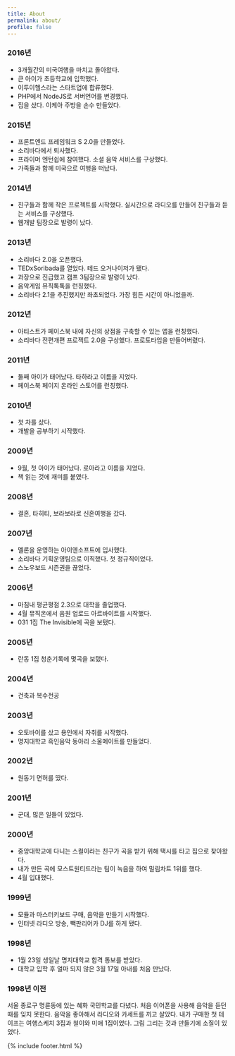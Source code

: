 ```yaml
---
title: About
permalink: about/
profile: false
---
```


### 2016년

* 3개월간의 미국여행을 마치고 돌아왔다.
* 큰 아이가 초등학교에 입학했다.
* 이투이헬스라는 스타트업에 합류했다.
* PHP에서 NodeJS로 서버언어를 변경했다.
* 집을 샀다. 이케아 주방을 손수 만들었다.

### 2015년

* 프론트엔드 프레임워크 S 2.0을 만들었다.
* 소리바다에서 퇴사했다.
* 프라이머 엔턴쉽에 참여했다. 소셜 음악 서비스를 구상했다.
* 가족들과 함께 미국으로 여행을 떠났다.

### 2014년

* 친구들과 함께 작은 프로젝트를 시작했다. 실시간으로 라디오를 만들어 친구들과 듣는 서비스를 구상했다.
* 웹개발 팀장으로 발령이 났다.

### 2013년

* 소리바다 2.0을 오픈했다.
* TEDxSoribada를 열었다. 테드 오거나이저가 됐다.
* 과장으로 진급했고 캠프 3팀장으로 발령이 났다. 
* 음악게임 뮤직톡톡을 런칭했다.
* 소리바다 2.1을 추진했지만 좌초되었다. 가장 힘든 시간이 아니었을까.

### 2012년 

* 아티스트가 페이스북 내에 자신의 상점을 구축할 수 있는 앱을 런칭했다.
* 소리바다 전편개편 프로젝트 2.0을 구상했다. 프로토타입을 만들어버렸다.

### 2011년

* 둘째 아이가 태어났다. 타하라고 이름을 지었다.
* 페이스북 페이지 온라인 스토어를 런칭했다.

### 2010년

* 첫 차를 샀다.
* 개발을 공부하기 시작했다.

### 2009년

* 9월, 첫 아이가 태어났다. 로아라고 이름을 지었다.
* 책 읽는 것에 재미를 붙였다.

### 2008년

* 결혼, 타히티, 보라보라로 신혼여행을 갔다.

### 2007년 

* 멜론을 운영하는 아이엔소프트에 입사했다. 
* 소리바다 기획운영팀으로 이직했다. 첫 정규직이었다.
* 스노우보드 시즌권을 끊었다.

### 2006년

* 마침내 평균평점 2.3으로 대학을 졸업했다.
* 4월 뮤직온에서 음원 업로드 아르바이트를 시작했다.
* 031 1집 The Invisible에 곡을 보탰다.

### 2005년

* 란동 1집 청춘기록에 몇곡을 보탰다.

### 2004년

* 건축과 복수전공

### 2003년 

* 오토바이를 샀고 용인에서 자취를 시작했다.
* 명지대학교 흑인음악 동아리 소울메이트를 만들었다.

### 2002년

* 원동기 면허를 땄다.

### 2001년

* 군대, 많은 일들이 있었다.

### 2000년 

* 중앙대학교에 다니는 스컬이라는 친구가 곡을 받기 위해 택시를 타고 집으로 찾아왔다.
* 내가 만든 곡에 모스트원티드라는 팀이 녹음을 하여 밀림차트 1위를 했다.
* 4월 입대했다.

### 1999년 

* 모듈과 마스터키보드 구매, 음악을 만들기 시작했다. 
* 인터넷 라디오 방송, 빽판리어카 DJ를 하게 됐다.

### 1998년 

* 1월 23일 생일날 명지대학교 합격 통보를 받았다.
* 대학교 입학 후 얼마 되지 않은 3월 17일 아내를 처음 만났다.

### 1998년 이전

서울 종로구 명륜동에 있는 혜화 국민학교를 다녔다. 처음 이어폰을 사용해 음악을 듣던 때를 잊지 못한다. 음악을 좋아해서 라디오와 카세트를 끼고 살았다. 내가 구매한 첫 테이프는 여행스케치 3집과 철이와 미애 1집이었다. 그림 그리는 것과 만들기에 소질이 있었다.


{% include footer.html %}